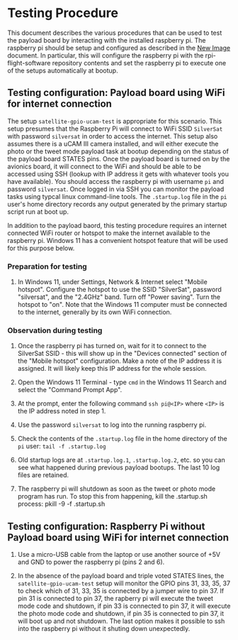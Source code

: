 # Testing Procedure

This document describes the various procedures that can be used to test the payload board by interacting with the installed raspberry pi. The raspberry pi should be setup and configured as described in the [New Image](newimage.md) document. In particular, this will configure the raspberry pi with the rpi-flight-software repository contents and set the raspberry pi to execute one of the setups automatically at bootup.

## Testing configuration: Payload board using WiFi for internet connection

The setup `satellite-gpio-ucam-test` is appropriate for this scenario. This setup presumes that the Raspberry Pi will connect to WiFi SSID `SilverSat` with password `silversat` in order to access the internet. This setup also assumes there is a uCAM III camera installed, and will either execute the photo or the tweet mode payload task at bootup depending on the status of the payload board STATES pins. Once the payload board is turned on by the avionics board, it will connect to the WiFi and should be able to be accessed using SSH (lookup with IP address it gets with whatever tools you have available). You should access the raspberry pi with username `pi` and password `silversat`. Once logged in via SSH you can monitor the payload tasks using typcal linux command-line tools. The `.startup.log` file in the `pi` user's home directory records any output generated by the primary startup script run at boot up.

In addition to the payload baord, this testing procedure requires an internet connected WiFi router or hotspot to make the internet available to the raspberry pi. Windows 11 has a convenient hotspot feature that will be used for this purpose below.

### Preparation for testing 

1. In Windows 11, under Settings, Network & Internet select "Mobile hotspot". Configure the hotspot to use the SSID "SilverSat",  password "silversat", and the "2.4GHz" band. Turn off "Power saving". Turn the hotspot to "on". Note that the Windows 11 computer must be connected to the internet, generally by its own WiFi connection. 

### Observation during testing

1. Once the raspberry pi has turned on, wait for it to connect to the SilverSat SSID - this will show up in the "Devices connected" section of the "Mobile hotspot" configuration. Make a note of the IP address it is assigned. It will likely keep this IP address for the whole session.

2. Open the Windows 11 Terminal - type `cmd` in the Windows 11 Search and select the "Command Prompt App".

3. At the prompt, enter the following command `ssh pi@<IP>` where `<IP>` is the IP address noted in step 1.

4. Use the password `silversat` to log into the running raspberry pi.

5. Check the contents of the `.startup.log` file in the home directory of the `pi` user: `tail -f .startup.log`

6. Old startup logs are at `.startup.log.1`, `.startup.log.2`, etc. so you can see what happened during previous payload bootups. The last 10 log files are retained.

7. The raspberry pi will shutdown as soon as the tweet or photo mode program has run. To stop this from happening, kill the .startup.sh process: pkill -9 -f .startup.sh

## Testing configuration: Raspberry Pi without Payload board using WiFi for internet connection

1. Use a micro-USB cable from the laptop or use another source of +5V and GND to power the raspberry pi (pins 2 and 6). 

2. In the absence of the payload board and triple voted STATES lines, the `satellite-gpio-ucam-test` setup will monitor the GPIO pins 31, 33, 35, 37 to check which of 31, 33, 35 is connected by a jumper wire to pin 37. If pin 31 is connected to pin 37, the rapberry pi will execute the tweet mode code and shutdown, if pin 33 is connected to pin 37, it will execute the photo mode code and shutdown, if pin 35 is connected to pin 37, it will boot up and not shutdown. The last option makes it possible to ssh into the raspberry pi without it shuting down unexpectedly.






